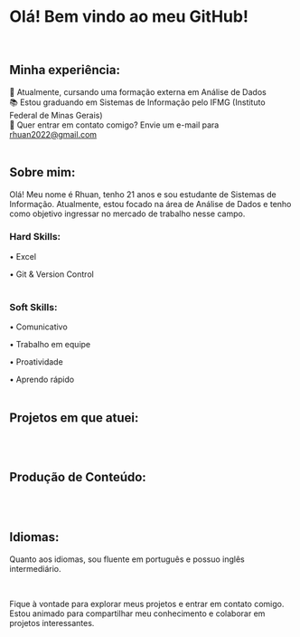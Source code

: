 # Olá! Bem vindo ao meu GitHub!
<br>

## Minha experiência:
🎲 Atualmente, cursando uma formação externa em Análise de Dados <br>
📚 Estou graduando em Sistemas de Informação pelo IFMG (Instituto Federal de Minas Gerais) <br>
📧 Quer entrar em contato comigo? Envie um e-mail para rhuan2022@gmail.com <br>
<br>

## Sobre mim:
Olá! Meu nome é Rhuan, tenho 21 anos e sou estudante de Sistemas de Informação. Atualmente, estou focado na área de Análise de Dados e tenho como objetivo ingressar no mercado de trabalho nesse campo.<br>

### Hard Skills:
• Excel

• Git & Version Control
<br>
<br>

### Soft Skills:
• Comunicativo

• Trabalho em equipe

• Proatividade

• Aprendo rápido
<br>
<br>

## Projetos em que atuei:

<br>
<br>

## Produção de Conteúdo:

<br>
<br>

## Idiomas:

Quanto aos idiomas, sou fluente em português e possuo inglês intermediário.

<br>

Fique à vontade para explorar meus projetos e entrar em contato comigo. Estou animado para compartilhar meu conhecimento e colaborar em projetos interessantes.

